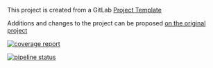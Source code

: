 This project is created from a GitLab [Project Template](https://docs.gitlab.com/ce/gitlab-basics/create-project.html)

Additions and changes to the project can be proposed [on the original project](https://gitlab.com/gitlab-org/project-templates/spring)

[![coverage report](https://gitlab.com/mygreatexpectations/myspring/badges/master/coverage.svg)](https://gitlab.com/mygreatexpectations/myspring/commits/master)

[![pipeline status](https://gitlab.com/mygreatexpectations/myspring/badges/master/pipeline.svg)](https://gitlab.com/mygreatexpectations/myspring/commits/master)


